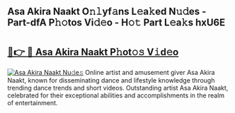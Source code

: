 ## Asa Akira Naakt O𝚗𝚕yf𝚊ns L𝚎a𝚔ed N𝚞𝚍es - Part-dfA P𝚑𝚘tos Vi𝚍𝚎o - H𝚘𝚝 Part L𝚎a𝚔s hxU6E

# <h2><a href="http://kfapux.oniu.top/?m=Asa+Akira+Naakt">🔗👉 🔴 Asa Akira Naakt P𝚑ot𝚘𝚜 V𝚒d𝚎o</a></h2>

[![Asa Akira Naakt Nu𝚍e𝚜](https://i.imgur.com/0qMVB7G.gif)](http://kfapux.oniu.top/?m=Asa+Akira+Naakt)
Online artist and amusement giver Asa Akira Naakt, known for disseminating dance and lifestyle knowledge through trending dance trends and short videos. Outstanding artist Asa Akira Naakt, celebrated for their exceptional abilities and accomplishments in the realm of entertainment.  
